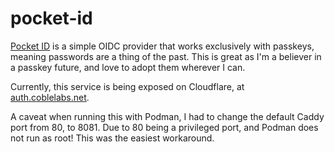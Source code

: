 # pocket-id

[Pocket ID](https://github.com/stonith404/pocket-id) is a simple OIDC provider that works exclusively with passkeys, meaning passwords are a thing of the past. This is great as I'm a believer in a passkey future, and love to adopt them wherever I can.

Currently, this service is being exposed on Cloudflare, at [auth.coblelabs.net](https://auth.coblelabs.net).

A caveat when running this with Podman, I had to change the default Caddy port from 80, to 8081. Due to 80 being a privileged port, and Podman does not run as root! This was the easiest workaround.
